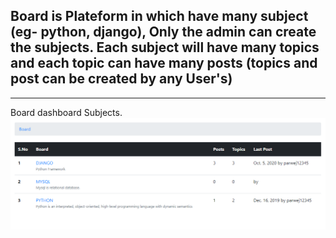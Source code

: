 
## Board is Plateform in which have many subject (eg- python, django), Only the admin can create the subjects. Each subject will have many topics and each topic can have many posts (topics and post can be created by any User's)


-------------------------------------------------------------------------------------------------------------------------------------------
Board dashboard Subjects.
![](board_subject_screenshot.png)

